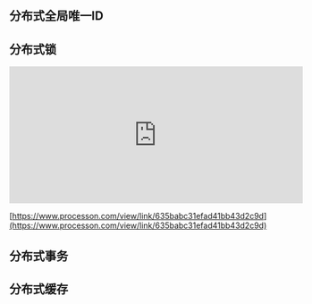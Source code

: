 ## 分布式全局唯一ID

#### 

## 分布式锁

<iframe id="embed_dom" name="embed_dom" frameborder="0" style="display:block;width:525px; height:245px;" src="https://www.processon.com/embed/63592b3a0791296c855f38e5"></iframe>



[https://www.processon.com/view/link/635babc31efad41bb43d2c9d](https://www.processon.com/view/link/635babc31efad41bb43d2c9d)

## 分布式事务

## 分布式缓存

